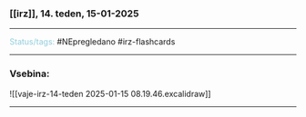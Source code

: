 ### [[irz]], 14. teden, 15-01-2025
---

<font color="#92cddc">Status/tags:</font> #NEpregledano #irz-flashcards 

---

### Vsebina:

![[vaje-irz-14-teden 2025-01-15 08.19.46.excalidraw]]

---
